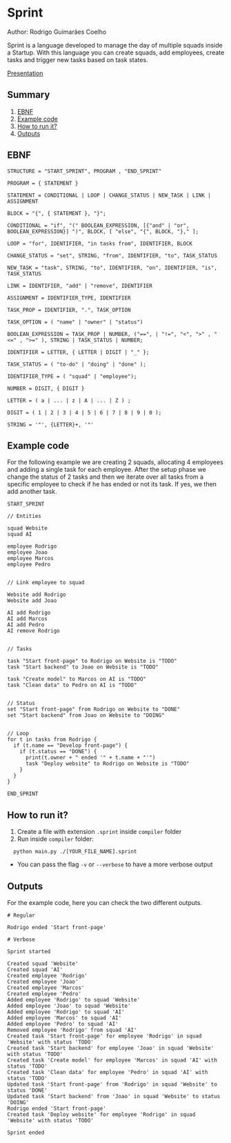 # Sprint
Author: Rodrigo Guimarães Coelho

Sprint is a language developed to manage the day of multiple squads inside a Startup. With this language you can create squads, add employees, create tasks and trigger new tasks based on task states.

[Presentation](https://www.canva.com/design/DAF2wo-a-M8/EI4QroQKJXPqn08d_lG5IQ/view?utm_content=DAF2wo-a-M8&utm_campaign=designshare&utm_medium=link&utm_source=editor#8)

## Summary
1. [EBNF](#ebnf)
2. [Example code](#example-code)
3. [How to run it?](#how-to-run-it)
4. [Outputs](#outputs)

## EBNF

```
STRUCTURE = "START_SPRINT", PROGRAM , "END_SPRINT"

PROGRAM = { STATEMENT }

STATEMENT = CONDITIONAL | LOOP | CHANGE_STATUS | NEW_TASK | LINK | ASSIGNMENT

BLOCK = "{", { STATEMENT }, "}";

CONDITIONAL = "if", "(" BOOLEAN_EXPRESSION, [{"and" | "or", BOOLEAN_EXPRESSION}] ")", BLOCK, [ "else", "{", BLOCK, "}," ];

LOOP = "for", IDENTIFIER, "in tasks from", IDENTIFIER, BLOCK

CHANGE_STATUS = "set", STRING, "from", IDENTIFIER, "to", TASK_STATUS

NEW_TASK = "task", STRING, "to", IDENTIFIER, "on", IDENTIFIER, "is", TASK_STATUS

LINK = IDENTIFIER, "add" | "remove", IDENTIFIER

ASSIGNMENT = IDENTIFIER_TYPE, IDENTIFIER

TASK_PROP = IDENTIFIER, ".", TASK_OPTION

TASK_OPTION = ( "name" | "owner" | "status")

BOOLEAN_EXPRESSION = TASK_PROP | NUMBER, ("==", | "!=", "<", ">" , "<=" , ">=" ), STRING | TASK_STATUS | NUMBER;

IDENTIFIER = LETTER, { LETTER | DIGIT | "_" };

TASK_STATUS = ( "to-do" | "doing" | "done" );

IDENTIFIER_TYPE = ( "squad" | "employee");

NUMBER = DIGIT, { DIGIT }

LETTER = ( a | ... | z | A | ... | Z ) ;

DIGIT = ( 1 | 2 | 3 | 4 | 5 | 6 | 7 | 8 | 9 | 0 );

STRING = '"', {LETTER}+, '"'
```

## Example code

For the following example we are creating 2 squads, allocating 4 employees and adding a single task for each employee. After the setup phase we change the status of 2 tasks and then we iterate over all tasks from a specific employee to check if he has ended or not its task. If yes, we then add another task.

```
START_SPRINT

// Entities

squad Website
squad AI

employee Rodrigo
employee Joao
employee Marcos
employee Pedro


// Link employee to squad

Website add Rodrigo
Website add Joao

AI add Rodrigo
AI add Marcos
AI add Pedro
AI remove Rodrigo


// Tasks

task "Start front-page" to Rodrigo on Website is "TODO"
task "Start backend" to Joao on Website is "TODO"

task "Create model" to Marcos on AI is "TODO"
task "Clean data" to Pedro on AI is "TODO"


// Status
set "Start front-page" from Rodrigo on Website to "DONE"
set "Start backend" from Joao on Website to "DOING"


// Loop
for t in tasks from Rodrigo {
  if (t.name == "Develop front-page") {
    if (t.status == "DONE") {
      print(t.owner + " ended '" + t.name + "'")
      task "Deploy website" to Rodrigo on Website is "TODO"
    }
  }
}

END_SPRINT
```

## How to run it?
1. Create a file with extension ```.sprint``` inside ```compiler``` folder
2. Run inside ```compiler``` folder:
```
  python main.py ./[YOUR_FILE_NAME].sprint
```
- You can pass the flag ```-v``` or ```--verbose```  to have a more verbose output

## Outputs
For the example code, here you can check the two different outputs.
```
# Regular

Rodrigo ended 'Start front-page'
```

```
# Verbose

Sprint started

Created squad 'Website'
Created squad 'AI'
Created employee 'Rodrigo'
Created employee 'Joao'
Created employee 'Marcos'
Created employee 'Pedro'
Added employee 'Rodrigo' to squad 'Website'
Added employee 'Joao' to squad 'Website'
Added employee 'Rodrigo' to squad 'AI'
Added employee 'Marcos' to squad 'AI'
Added employee 'Pedro' to squad 'AI'
Removed employee 'Rodrigo' from squad 'AI'
Created task 'Start front-page' for employee 'Rodrigo' in squad 'Website' with status 'TODO'
Created task 'Start backend' for employee 'Joao' in squad 'Website' with status 'TODO'
Created task 'Create model' for employee 'Marcos' in squad 'AI' with status 'TODO'
Created task 'Clean data' for employee 'Pedro' in squad 'AI' with status 'TODO'
Updated task 'Start front-page' from 'Rodrigo' in squad 'Website' to status 'DONE'
Updated task 'Start backend' from 'Joao' in squad 'Website' to status 'DOING'
Rodrigo ended 'Start front-page'
Created task 'Deploy website' for employee 'Rodrigo' in squad 'Website' with status 'TODO'

Sprint ended
```